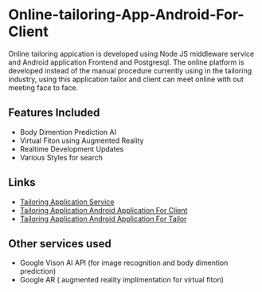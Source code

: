 # Online-tailoring-App-Android-For-Client

Online tailoring appication is developed using Node JS middleware service and Android application Frontend and Postgresql. The online platform is
developed instead of the manual procedure currently using in the tailoring industry, using this application tailor and client can meet online with
out meeting face to face.


## Features Included

* Body Dimention Prediction AI
* Virtual Fiton using Augmented Reality
* Realtime Development Updates
* Various Styles for search

## Links
* [Tailoring Application Service](https://github.com/poshitharavi/Online-Tailor-App-Service)
* [Tailoring Application Android Application For Client](https://github.com/poshitharavi/Online-tailoring-App-Android-For-Client.git)
* [Tailoring Application Android Application For Tailor](https://github.com/poshitharavi/Online-tailoring-App-Android-For-Tailor.git)

## Other services used

* Google Vison AI API (for image recognition and body dimention prediction)
* Google AR ( augmented reality implimentation for virtual fiton)